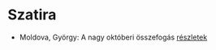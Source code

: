 # Szatira

- Moldova, György: A nagy októberi összefogás [részletek](../_details/Moldova%2C%20Gy%C3%B6rgy.md#id_1362)